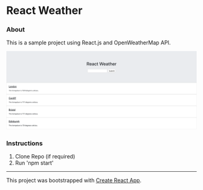 # React Weather

### About
This is a sample project using React.js and OpenWeatherMap API.

![]( ./images/MainPage.png)

### Instructions
1. Clone Repo (if required)
2. Run 'npm start'

---
This project was bootstrapped with [Create React App](https://github.com/facebook/create-react-app).


